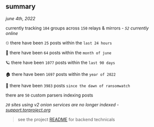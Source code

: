
## summary
_june 4th, 2022_

currently tracking `104` groups across `150` relays & mirrors - _`52` currently online_

⏲ there have been `25` posts within the `last 24 hours`

🦈 there have been `64` posts within the `month of june`

🪐 there have been `1077` posts within the `last 90 days`

🏚 there have been `1697` posts within the `year of 2022`

🦕 there have been `3983` posts `since the dawn of ransomwatch`

there are `50` custom parsers indexing posts

_`20` sites using v2 onion services are no longer indexed - [support.torproject.org](https://support.torproject.org/onionservices/v2-deprecation/)_

> see the project [README](https://github.com/joshhighet/ransomwatch#ransomwatch--) for backend technicals
